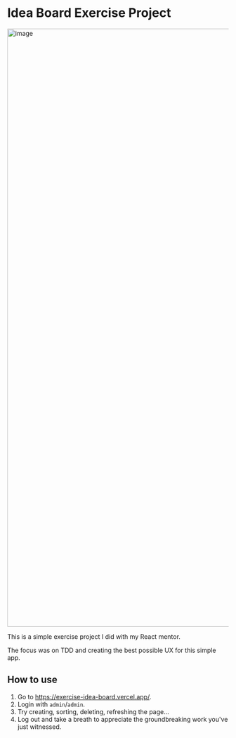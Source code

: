 # Idea Board Exercise Project
<img width="1360" alt="image" src="https://github.com/micheleoletti/exercise-idea-board/assets/61937589/0a2d2299-f9d1-4b49-baaf-810c4d0240d6">


This is a simple exercise project I did with my React mentor.

The focus was on TDD and creating the best possible UX for this simple app.

## How to use
1. Go to https://exercise-idea-board.vercel.app/.
2. Login with `admin`/`admin`.
3. Try creating, sorting, deleting, refreshing the page...
4. Log out and take a breath to appreciate the groundbreaking work you've just witnessed.
